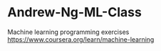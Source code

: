 # Andrew-Ng-ML-Class
Machine learning programming exercises https://www.coursera.org/learn/machine-learning
